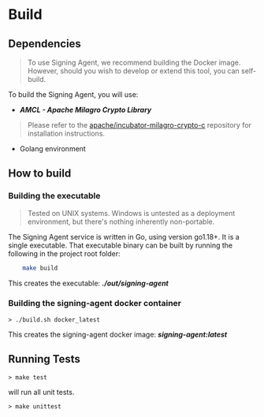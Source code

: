 # Build

## Dependencies

> To use Signing Agent, we recommend building the Docker image. However, should you wish to develop or extend this tool, you can self-build.

To build the Signing Agent, you will use:

- ***AMCL - Apache Milagro Crypto Library***

> Please refer to the
[apache/incubator-milagro-crypto-c](https://github.com/apache/incubator-milagro-crypto-c) repository for installation instructions.

- Golang environment

## How to build

### Building the executable

> Tested on UNIX systems. Windows is untested as a deployment environment, but there's nothing inherently non-portable.

The Signing Agent service is written in Go, using version go1.18+. It is a single executable. That executable binary can be built by running the following in the project root folder:

```bash
    make build
```

This creates the executable: ***./out/signing-agent***

### Building the signing-agent docker container
```shell
> ./build.sh docker_latest
```
This creates the signing-agent docker image: ***signing-agent:latest***
## Running Tests
```shell
> make test
```
will run all unit tests.

```shell
> make unittest
```
